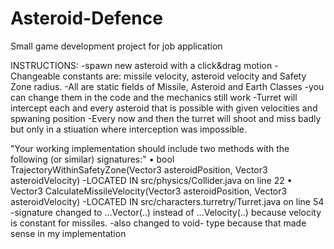 # Asteroid-Defence
Small game development project for job application

INSTRUCTIONS:
-spawn new asteroid with a click&drag motion
-Changeable constants are: missile velocity, asteroid velocity 
 and Safety Zone radius.
	-All are static fields of Missile, Asteroid and Earth Classes
	-you can change them in the code and the mechanics still work
-Turret will intercept each and every asteroid that is possible with
 given velocities and spwaning position 
	-Every now and then the turret will shoot and miss badly but
	 only in a stiuation where interception was impossible.

"Your working implementation should include two methods with the following (or similar) signatures:"
• bool TrajectoryWithinSafetyZone(Vector3 asteroidPosition, Vector3 asteroidVelocity)
	-LOCATED IN src/physics/Collider.java on line 22
• Vector3 CalculateMissileVelocity(Vector3 asteroidPosition, Vector3 asteroidVelocity)
	-LOCATED IN src/characters.turretry/Turret.java on line 54
	-signature changed to ...Vector(..) instead of ...Velocity(..)
	  because velocity is constant for missiles. 
	-also changed to void- type because that made sense in my 
	 implementation
